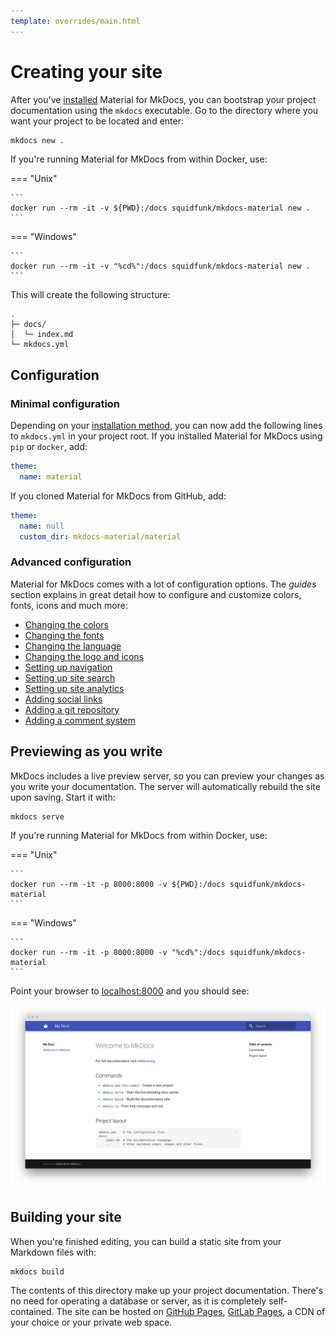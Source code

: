 ```yaml
---
template: overrides/main.html
---
```


# Creating your site

After you've [installed][1] Material for MkDocs, you can bootstrap your project 
documentation using the `mkdocs` executable. Go to the directory where you want
your project to be located and enter:

``` sh
mkdocs new .
```

If you're running Material for MkDocs from within Docker, use:

=== "Unix"

    ```
    docker run --rm -it -v ${PWD}:/docs squidfunk/mkdocs-material new .
    ```

=== "Windows"

    ```
    docker run --rm -it -v "%cd%":/docs squidfunk/mkdocs-material new .
    ```

This will create the following structure:

```
.
├─ docs/
│  └─ index.md
└─ mkdocs.yml
```

  [1]: getting-started.md

## Configuration

### Minimal configuration

Depending on your [installation method][2], you can now add the following lines
to `mkdocs.yml` in your project root. If you installed Material for MkDocs using
`pip` or `docker`, add:

``` yaml
theme:
  name: material
```

If you cloned Material for MkDocs from GitHub, add:

``` yaml
theme:
  name: null
  custom_dir: mkdocs-material/material
```

### Advanced configuration

Material for MkDocs comes with a lot of configuration options. The _guides_
section explains in great detail how to configure and customize colors, fonts,
icons and much more:

* [Changing the colors][3]
* [Changing the fonts][4]
* [Changing the language][5]
* [Changing the logo and icons][6]
* [Setting up navigation][7]
* [Setting up site search][8]
* [Setting up site analytics][9]
* [Adding social links][10]
* [Adding a git repository][11]
* [Adding a comment system][12]
<!-- * [Adding an announcement bar][13] -->
<!-- * [Adding a landing page][14] -->

  [2]: getting-started.md#installation
  [3]: setup/changing-the-colors.md
  [4]: setup/changing-the-fonts.md
  [5]: setup/changing-the-language.md
  [6]: setup/changing-the-logo-and-icons.md
  [7]: setup/setting-up-navigation.md
  [8]: setup/setting-up-site-search.md
  [9]: setup/setting-up-site-analytics.md
  [10]: setup/adding-social-links.md
  [11]: setup/adding-a-git-repository.md
  [12]: setup/adding-a-comment-system.md
  <!-- [13]: setup/adding-an-announcement-bar.md -->
  <!--[14]: setup/adding-a-landing-page.md-->

## Previewing as you write

MkDocs includes a live preview server, so you can preview your changes as you
write your documentation. The server will automatically rebuild the site upon
saving. Start it with:

```
mkdocs serve
```

If you're running Material for MkDocs from within Docker, use:

=== "Unix"

    ```
    docker run --rm -it -p 8000:8000 -v ${PWD}:/docs squidfunk/mkdocs-material
    ```

=== "Windows"

    ```
    docker run --rm -it -p 8000:8000 -v "%cd%":/docs squidfunk/mkdocs-material
    ```

Point your browser to [localhost:8000][15] and you should see:

[![Creating your site][16]][15]

  [15]: http://localhost:8000
  [16]: assets/creating-your-site.png

## Building your site

When you're finished editing, you can build a static site from your Markdown
files with:

```
mkdocs build
```

The contents of this directory make up your project documentation. There's no
need for operating a database or server, as it is completely self-contained.
The site can be hosted on [GitHub Pages][17], [GitLab Pages][18], a CDN of your
choice or your private web space.

  [17]: publishing-your-site.md#github-pages
  [18]: publishing-your-site.md#gitlab-pages
